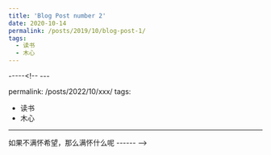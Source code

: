```yaml
---
title: 'Blog Post number 2'
date: 2020-10-14
permalink: /posts/2019/10/blog-post-1/
tags:
  - 读书
  - 木心
---
```


-----<!-- ---

permalink: /posts/2022/10/xxx/
tags:
  - 读书
  - 木心
---

如果不满怀希望，那么满怀什么呢
------ -->